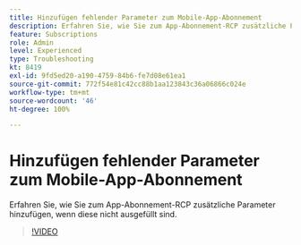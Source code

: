 ```yaml
---
title: Hinzufügen fehlender Parameter zum Mobile-App-Abonnement
description: Erfahren Sie, wie Sie zum App-Abonnement-RCP zusätzliche Parameter hinzufügen, wenn diese nicht ausgefüllt sind.
feature: Subscriptions
role: Admin
level: Experienced
type: Troubleshooting
kt: 8419
exl-id: 9fd5ed20-a190-4759-84b6-fe7d08e61ea1
source-git-commit: 772f54e81c42cc88b1aa123843c36a06866c024e
workflow-type: tm+mt
source-wordcount: '46'
ht-degree: 100%

---
```


# Hinzufügen fehlender Parameter zum Mobile-App-Abonnement

Erfahren Sie, wie Sie zum App-Abonnement-RCP zusätzliche Parameter hinzufügen, wenn diese nicht ausgefüllt sind.

>[!VIDEO](https://video.tv.adobe.com/v/335950?quality=12)
